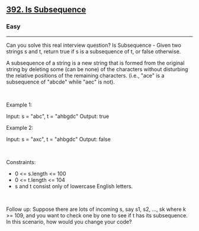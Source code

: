 <h2><a href="https://leetcode.com/problems/is-subsequence/">392. Is Subsequence</a></h2><h3>Easy</h3><hr>Can you solve this real interview question? Is Subsequence - Given two strings s and t, return true if s is a subsequence of t, or false otherwise.

A subsequence of a string is a new string that is formed from the original string by deleting some (can be none) of the characters without disturbing the relative positions of the remaining characters. (i.e., "ace" is a subsequence of "abcde" while "aec" is not).

 

Example 1:

Input: s = "abc", t = "ahbgdc"
Output: true


Example 2:

Input: s = "axc", t = "ahbgdc"
Output: false


 

Constraints:

 * 0 <= s.length <= 100
 * 0 <= t.length <= 104
 * s and t consist only of lowercase English letters.

 

Follow up: Suppose there are lots of incoming s, say s1, s2, ..., sk where k >= 109, and you want to check one by one to see if t has its subsequence. In this scenario, how would you change your code?
